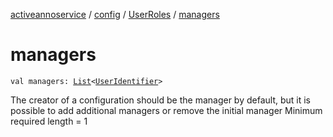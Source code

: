 [activeannoservice](../../index.md) / [config](../index.md) / [UserRoles](index.md) / [managers](./managers.md)

# managers

`val managers: `[`List`](https://kotlinlang.org/api/latest/jvm/stdlib/kotlin.collections/-list/index.html)`<`[`UserIdentifier`](../-user-identifier.md)`>`

The creator of a configuration should be the manager by default, but it is possible to add
additional managers or remove the initial manager
Minimum required length = 1

